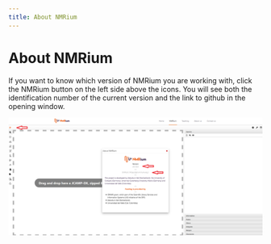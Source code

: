 ```yaml
---
title: About NMRium
---
```


# About NMRium

If you want to know which version of NMRium you are working with, click the NMRium button on the left side above the icons. You will see both the identification number of the current version and the link to github in the opening window. 

![](./About_NMRium.png)
